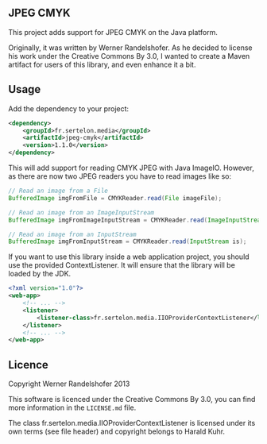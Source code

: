 ## JPEG CMYK

This project adds support for JPEG CMYK on the Java platform.

Originally, it was written by Werner Randelshofer. As he decided to license his work under the Creative Commons By 3.0, I wanted to create a Maven artifact for users of this library, and even enhance it a bit.

## Usage

Add the dependency to your project:

```xml
<dependency>
    <groupId>fr.sertelon.media</groupId>
    <artifactId>jpeg-cmyk</artifactId>
    <version>1.1.0</version>
</dependency>
```

This will add support for reading CMYK JPEG with Java ImageIO. However, as there are now two JPEG readers you have to read images like so:

```java
// Read an image from a File
BufferedImage imgFromFile = CMYKReader.read(File imageFile);

// Read an image from an ImageInputStream
BufferedImage imgFromImageInputStream = CMYKReader.read(ImageInputStream iis);

// Read an image from an InputStream
BufferedImage imgFromInputStream = CMYKReader.read(InputStream is);
```

If you want to use this library inside a web application project, you should use the provided ContextListener. It will ensure that the library will be loaded by the JDK.

```xml
<?xml version="1.0"?>
<web-app>
	<!-- ... -->
	<listener>
		<listener-class>fr.sertelon.media.IIOProviderContextListener</listener-class>
	</listener>
	<!-- ... -->
</web-app>

```

## Licence

Copyright Werner Randelshofer 2013

This software is licenced under the Creative Commons By 3.0, you can find more information in the `LICENSE.md` file.

The class fr.sertelon.media.IIOProviderContextListener is licensed under its own terms (see file header) and copyright belongs to Harald Kuhr.